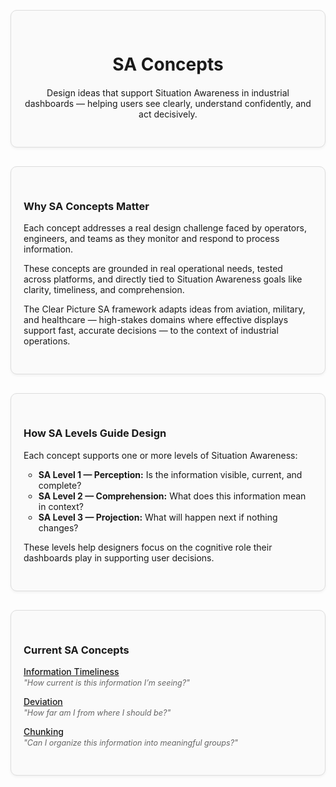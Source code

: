 <div style="border: 1px solid #ddd; border-radius: 10px; padding: 30px 20px; margin: 30px 0; background-color: #fafafa; box-shadow: 0 2px 4px rgba(0,0,0,0.05); text-align: center;">
  <div style="max-width: 600px; margin: 0 auto;">
    <h1 style="margin-bottom: 20px;">SA Concepts</h1>
    <p>Design ideas that support Situation Awareness in industrial dashboards — helping users see clearly, understand confidently, and act decisively.</p>
  </div>
</div>

<div style="border: 1px solid #ddd; border-radius: 10px; padding: 30px 20px; margin: 30px 0; background-color: #fafafa; box-shadow: 0 2px 4px rgba(0,0,0,0.05);">
  <h3>Why SA Concepts Matter</h3>
  <ul style="list-style: none; padding-left: 0;">
  <p>Each concept addresses a real design challenge faced by operators, engineers, and teams as they monitor and respond to process information.</p>

  <p>These concepts are grounded in real operational needs, tested across platforms, and directly tied to Situation Awareness goals like clarity, timeliness, and comprehension.</p>

  <p>The Clear Picture SA framework adapts ideas from aviation, military, and healthcare — high-stakes domains where effective displays support fast, accurate decisions — to the context of industrial operations.</p>
</div>

<div style="border: 1px solid #ddd; border-radius: 10px; padding: 30px 20px; margin: 30px 0; background-color: #fafafa; box-shadow: 0 2px 4px rgba(0,0,0,0.05);">
  <h3>How SA Levels Guide Design</h3>
  <ul style="list-style: none; padding-left: 0;">
  <p>Each concept supports one or more levels of Situation Awareness:</p>

  <ul>
    <li><strong>SA Level 1 — Perception:</strong> Is the information visible, current, and complete?</li>
    <li><strong>SA Level 2 — Comprehension:</strong> What does this information mean in context?</li>
    <li><strong>SA Level 3 — Projection:</strong> What will happen next if nothing changes?</li>
  </ul>

  <p>These levels help designers focus on the cognitive role their dashboards play in supporting user decisions.</p>
</div>

<div style="border: 1px solid #ddd; border-radius: 10px; padding: 30px 20px; margin: 30px 0; background-color: #fafafa; box-shadow: 0 2px 4px rgba(0,0,0,0.05);">
  <h3>Current SA Concepts</h3>
  <ul style="list-style: none; padding-left: 0;">
    <li>
      <a href="information-timeliness" style="font-weight: 500;">Information Timeliness</a><br>
      <span style="font-style: italic; font-size: 0.9em; color: #666;">"How current is this information I’m seeing?"</span>
    </li>
    <li style="margin-top: 14px;">
      <a href="deviation" style="font-weight: 500;">Deviation</a><br>
      <span style="font-style: italic; font-size: 0.9em; color: #666;">"How far am I from where I should be?"</span>
    </li>
        <li style="margin-top: 14px;">
      <a href="chunking" style="font-weight: 500;">Chunking</a><br>
      <span style="font-style: italic; font-size: 0.9em; color: #666;">"Can I organize this information into meaningful groups?"</span>
    </li>
  </ul>
</div>
